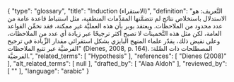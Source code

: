 {
    "type": "glossary",
    "title": "Induction (الاستقراء)",
    "definition": "التَّعريف: هو الاستدلال باستخلاص نتائج لم تتضمَّنها المقدِّمات المنطقية، مثل استنباط قاعدة عامة من عدد محدود من الملاحظات.  ويعتقد بوبر بأن هذه العمليَّة غير ممكنة، فقد نخمِّن القواعد العامة، لكن مثل هذه التَّخمينات لا تصبح أكثر ترجيحًا عبر زيادة أي عدد من الملاحظات، وعلى نقيض ذلك، يقدّر علماء المنهج البايزي بشكل استقرائي مقدار الزِّيادة في ترجيح الفرضيَّة عبر تتبع الملاحظات\" (Dienes, 2008, p. 164).  المصطلحات ذات الصِّلة: الفرضيَّة.",
    "related_terms": [
        "Hypothesis"
    ],
    "references": [
        "Dienes (2008)"
    ],
    "alt_related_terms": [
        null
    ],
    "drafted_by": [
        "Alaa Aldoh"
    ],
    "reviewed_by": [
        ""
    ],
    "language": "arabic"
}